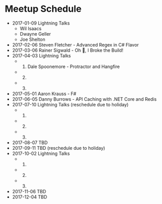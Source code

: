 # Meetup Schedule

* 2017-01-09 Lightning Talks
    * Wil Isaacs
    * Dwayne Geller
    * Joe Shelton
* 2017-02-06 Steven Fletcher - Advanced Regex in C# Flavor
* 2017-03-06 Rainer Sigwald - Oh :poop:, I Broke the Build!
* 2017-04-03 Lightning Talks
    * 1. Dale Spoonemore - Protractor and Hangfire
    * 2.
    * 3.
* 2017-05-01 Aaron Krauss - F#
* 2017-06-05 Danny Burrows - API Caching with .NET Core and Redis
* 2017-07-10 Lightning Talks (reschedule due to holiday)
    * 1.
    * 2.
    * 3.
* 2017-08-07 TBD
* 2017-09-11 TBD (reschedule due to holiday)
* 2017-10-02 Lightning Talks
    * 1.
    * 2.
    * 3.
* 2017-11-06 TBD
* 2017-12-04 TBD
